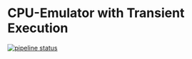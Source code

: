 # CPU-Emulator with Transient Execution

[![pipeline status](https://git.cs.uni-bonn.de/boes/lab_transient_ws_2122/badges/main/pipeline.svg)](https://git.cs.uni-bonn.de/boes/lab_transient_ws_2122/-/commits/main)
